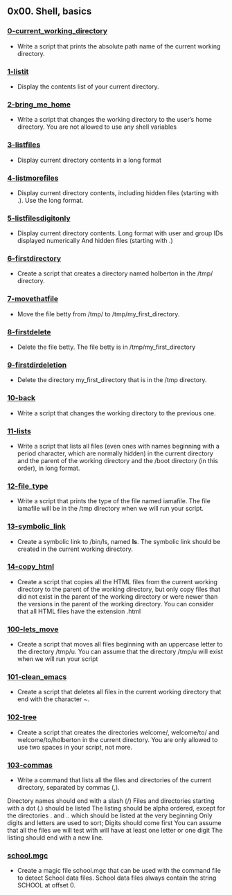 ## 0x00. Shell, basics

###  [0-current_working_directory](./0-current_working_directory)
* Write a script that prints the absolute path name of the current working directory.

### [1-listit](./1-listit)
* Display the contents list of your current directory.

### [2-bring_me_home](./2-bring_me_home)
* Write a script that changes the working directory to the user’s home directory.
You are not allowed to use any shell variables

### [3-listfiles](./3-listfiles)
* Display current directory contents in a long format

### [4-listmorefiles](./4-listmorefiles)
* Display current directory contents, including hidden files (starting with .). Use the long format.

### [5-listfilesdigitonly](./5-listfilesdigitonly)
* Display current directory contents.
Long format
with user and group IDs displayed numerically
And hidden files (starting with .)

### [6-firstdirectory](./6-firstdirectory)
* Create a script that creates a directory named holberton in the /tmp/ directory.

### [7-movethatfile](./7-movethatfile)
* Move the file betty from /tmp/ to /tmp/my_first_directory.

### [8-firstdelete](./8-firstdelete)
* Delete the file betty. The file betty is in /tmp/my_first_directory

### [9-firstdirdeletion](./9-firstdirdeletion)
* Delete the directory my_first_directory that is in the /tmp directory.

### [10-back](./10-back)
* Write a script that changes the working directory to the previous one.

### [11-lists](./11-lists)
* Write a script that lists all files (even ones with names beginning with a period character, which are normally hidden) in the current directory and the parent of the working directory and the /boot directory (in this order), in long format.

### [12-file_type](./12-file_type)
* Write a script that prints the type of the file named iamafile. The file iamafile will be in the /tmp directory when we will run your script.

### [13-symbolic_link](./13-symbolic_link) 
* Create a symbolic link to /bin/ls, named __ls__. The symbolic link should be created in the current working directory.

### [14-copy_html](./14-copy_html)
* Create a script that copies all the HTML files from the current working directory to the parent of the working directory, but only copy files that did not exist in the parent of the working directory or were newer than the versions in the parent of the working directory. You can consider that all HTML files have the extension .html

### [100-lets_move](./100-lets_move)
* Create a script that moves all files beginning with an uppercase letter to the directory /tmp/u. You can assume that the directory /tmp/u will exist when we will run your script

### [101-clean_emacs](./101-clean_emacs)
* Create a script that deletes all files in the current working directory that end with the character ~.

### [102-tree](./102-tree)
* Create a script that creates the directories welcome/, welcome/to/ and welcome/to/holberton in the current directory. You are only allowed to use two spaces in your script, not more.

### [103-commas](./103-commas)
* Write a command that lists all the files and directories of the current directory, separated by commas (,).

Directory names should end with a slash (/) Files and directories starting with a dot (.) should be listed The listing should be alpha ordered, except for the directories . and .. which should be listed at the very beginning Only digits and letters are used to sort; Digits should come first You can assume that all the files we will test with will have at least one letter or one digit The listing should end with a new line.

### [school.mgc](./school.mgc)
* Create a magic file school.mgc that can be used with the command file to detect School data files. School data files always contain the string SCHOOL at offset 0.
